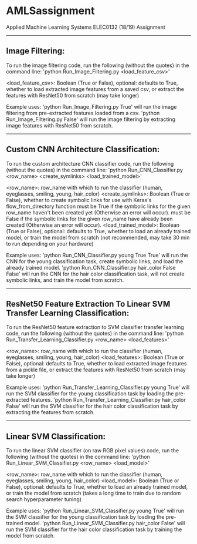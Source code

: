 # AMLSassignment
Applied Machine Learning Systems ELEC0132 (18/19) Assignment

---
## Image Filtering:

To run the image filtering code, 
run the following (without the quotes) in the command line:
'python Run_Image_Filtering.py <load_feature_csv>'

<load_feature_csv>: Boolean (True or False), optional: defaults to True,
        whether to load extracted image features from a saved csv, 
        or extract the features with ResNet50 from scratch (may take longer)

Example uses: 
'python Run_Image_Filtering.py True' will run the image filtering from pre-extracted features loaded from a csv. 
'python Run_Image_Filtering.py False' will run the image filtering by extracting image features with ResNet50 from scratch.

---
## Custom CNN Architecture Classification:

To run the custom architecture CNN classifier code, run the following (without the quotes) in the command line:
'python Run_CNN_Classifier.py <row_name> <create_symlinks> <load_trained_model>'

<row_name>: row_name with which to run the classifier (human, eyeglasses, smiling, young, hair_color)
<create_symlinks>: Boolean (True or False), whether to create symbolic links for use with Keras's flow_from_directory function
                   must be True if the symbolic links for the given row_name haven't been created yet (Otherwise an error will occur).
                   must be False if the symbolic links for the given row_name have already been created (Otherwise an error will occur).
<load_trained_model>: Boolean (True or False), optional: defaults to True,
                   whether to load an already trained model, or train the model from scratch (not recommended, may take 30 min to run depending on your hardware)

Example uses: 
'python Run_CNN_Classifier.py young True True' will run the CNN for the young classification task, create symbolic links, and load the already trained model. 
'python Run_CNN_Classifier.py hair_color False False' will run the CNN for the hair color classification task, will not create symbolic links, and train the model from scratch.

---
## ResNet50 Feature Extraction To Linear SVM Transfer Learning Classification:

To run the ResNet50 feature extraction to SVM classifier transfer learning code, 
run the following (without the quotes) in the command line:
'python Run_Transfer_Learning_Classifier.py <row_name> <load_features>'

<row_name>: row_name with which to run the classifier (human, eyeglasses, smiling, young, hair_color)
<load_features>: Boolean (True or False), optional: defaults to True,
                   whether to load extracted image features from a pickle file, 
                   or extract the features with ResNet50 from scratch (may take longer)

Example uses: 
'python Run_Transfer_Learning_Classifier.py young True' will run the SVM classifier for the young classification task by loading the pre-extracted features. 
'python Run_Transfer_Learning_Classifier.py hair_color False' will run the SVM classifier for the hair color classification task by extracting the features from scratch.

---
## Linear SVM Classification:

To run the linear SVM classifier (on raw RGB pixel values) code, 
run the following (without the quotes) in the command line:
'python Run_Linear_SVM_Classifier.py <row_name> <load_model>'

<row_name>: row_name with which to run the classifier (human, eyeglasses, smiling, young, hair_color)
<load_model>: Boolean (True or False), optional: defaults to True,
        whether to load an already trained model, or train the model from scratch (takes a long time to train due to random search hyperparameter tuning)

Example uses: 
'python Run_Linear_SVM_Classifier.py young True' will run the SVM classifier for the young classification task by loading the pre-trained model. 
'python Run_Linear_SVM_Classifier.py hair_color False' will run the SVM classifier for the hair color classification task by training the model from scratch.